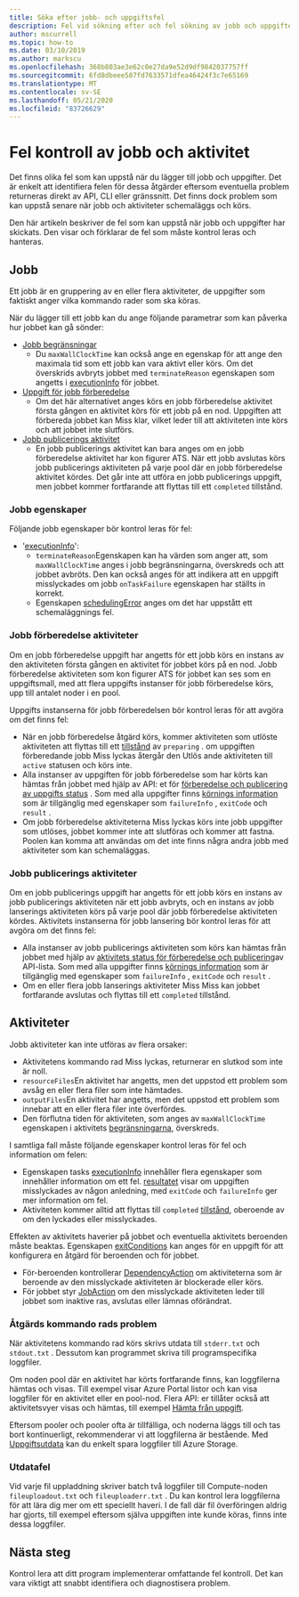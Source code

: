 ```yaml
---
title: Söka efter jobb- och uppgiftsfel
description: Fel vid sökning efter och fel sökning av jobb och uppgifter
author: mscurrell
ms.topic: how-to
ms.date: 03/10/2019
ms.author: markscu
ms.openlocfilehash: 368b803ae3e62c0e27da9e52d9df9842037757ff
ms.sourcegitcommit: 6fd8dbeee587fd7633571dfea46424f3c7e65169
ms.translationtype: MT
ms.contentlocale: sv-SE
ms.lasthandoff: 05/21/2020
ms.locfileid: "83726629"
---
```

# <a name="job-and-task-error-checking"></a>Fel kontroll av jobb och aktivitet

Det finns olika fel som kan uppstå när du lägger till jobb och uppgifter. Det är enkelt att identifiera felen för dessa åtgärder eftersom eventuella problem returneras direkt av API, CLI eller gränssnitt.  Det finns dock problem som kan uppstå senare när jobb och aktiviteter schemaläggs och körs.

Den här artikeln beskriver de fel som kan uppstå när jobb och uppgifter har skickats. Den visar och förklarar de fel som måste kontrol leras och hanteras.

## <a name="jobs"></a>Jobb

Ett jobb är en gruppering av en eller flera aktiviteter, de uppgifter som faktiskt anger vilka kommando rader som ska köras.

När du lägger till ett jobb kan du ange följande parametrar som kan påverka hur jobbet kan gå sönder:

- [Jobb begränsningar](https://docs.microsoft.com/rest/api/batchservice/job/add#jobconstraints)
  - Du `maxWallClockTime` kan också ange en egenskap för att ange den maximala tid som ett jobb kan vara aktivt eller körs. Om det överskrids avbryts jobbet med `terminateReason` egenskapen som angetts i [executionInfo](https://docs.microsoft.com/rest/api/batchservice/job/get#cloudjob) för jobbet.
- [Uppgift för jobb förberedelse](https://docs.microsoft.com/rest/api/batchservice/job/add#jobpreparationtask)
  - Om det här alternativet anges körs en jobb förberedelse aktivitet första gången en aktivitet körs för ett jobb på en nod. Uppgiften att förbereda jobbet kan Miss klar, vilket leder till att aktiviteten inte körs och att jobbet inte slutförs.
- [Jobb publicerings aktivitet](https://docs.microsoft.com/rest/api/batchservice/job/add#jobreleasetask)
  - En jobb publicerings aktivitet kan bara anges om en jobb förberedelse aktivitet har kon figurer ATS. När ett jobb avslutas körs jobb publicerings aktiviteten på varje pool där en jobb förberedelse aktivitet kördes. Det går inte att utföra en jobb publicerings uppgift, men jobbet kommer fortfarande att flyttas till ett `completed` tillstånd.

### <a name="job-properties"></a>Jobb egenskaper

Följande jobb egenskaper bör kontrol leras för fel:

- '[executionInfo](https://docs.microsoft.com/rest/api/batchservice/job/get#jobexecutioninformation)':
  - `terminateReason`Egenskapen kan ha värden som anger att, som `maxWallClockTime` anges i jobb begränsningarna, överskreds och att jobbet avbröts. Den kan också anges för att indikera att en uppgift misslyckades om jobb `onTaskFailure` egenskapen har ställts in korrekt.
  - Egenskapen [schedulingError](https://docs.microsoft.com/rest/api/batchservice/job/get#jobschedulingerror) anges om det har uppstått ett schemaläggnings fel.
 
### <a name="job-preparation-tasks"></a>Jobb förberedelse aktiviteter

Om en jobb förberedelse uppgift har angetts för ett jobb körs en instans av den aktiviteten första gången en aktivitet för jobbet körs på en nod. Jobb förberedelse aktiviteten som kon figurer ATS för jobbet kan ses som en uppgiftsmall, med att flera uppgifts instanser för jobb förberedelse körs, upp till antalet noder i en pool.

Uppgifts instanserna för jobb förberedelsen bör kontrol leras för att avgöra om det finns fel:
- När en jobb förberedelse åtgärd körs, kommer aktiviteten som utlöste aktiviteten att flyttas till ett [tillstånd](https://docs.microsoft.com/rest/api/batchservice/task/get#taskstate) av `preparing` . om uppgiften förberedande jobb Miss lyckas återgår den Utlös ande aktiviteten till `active` statusen och körs inte.  
- Alla instanser av uppgiften för jobb förberedelse som har körts kan hämtas från jobbet med hjälp av API: et för [förberedelse och publicering av uppgifts status](https://docs.microsoft.com/rest/api/batchservice/job/listpreparationandreleasetaskstatus) . Som med alla uppgifter finns [körnings information](https://docs.microsoft.com/rest/api/batchservice/job/listpreparationandreleasetaskstatus#jobpreparationandreleasetaskexecutioninformation) som är tillgänglig med egenskaper som `failureInfo` , `exitCode` och `result` .
- Om jobb förberedelse aktiviteterna Miss lyckas körs inte jobb uppgifter som utlöses, jobbet kommer inte att slutföras och kommer att fastna. Poolen kan komma att användas om det inte finns några andra jobb med aktiviteter som kan schemaläggas.

### <a name="job-release-tasks"></a>Jobb publicerings aktiviteter

Om en jobb publicerings uppgift har angetts för ett jobb körs en instans av jobb publicerings aktiviteten när ett jobb avbryts, och en instans av jobb lanserings aktiviteten körs på varje pool där jobb förberedelse aktiviteten kördes.  Aktivitets instanserna för jobb lansering bör kontrol leras för att avgöra om det finns fel:
- Alla instanser av jobb publicerings aktiviteten som körs kan hämtas från jobbet med hjälp av [aktivitets status för förberedelse och publicering](https://docs.microsoft.com/rest/api/batchservice/job/listpreparationandreleasetaskstatus)av API-lista. Som med alla uppgifter finns [körnings information](https://docs.microsoft.com/rest/api/batchservice/job/listpreparationandreleasetaskstatus#jobpreparationandreleasetaskexecutioninformation) som är tillgänglig med egenskaper som `failureInfo` , `exitCode` och `result` .
- Om en eller flera jobb lanserings aktiviteter Miss Miss kan jobbet fortfarande avslutas och flyttas till ett `completed` tillstånd.

## <a name="tasks"></a>Aktiviteter

Jobb aktiviteter kan inte utföras av flera orsaker:

- Aktivitetens kommando rad Miss lyckas, returnerar en slutkod som inte är noll.
- `resourceFiles`En aktivitet har angetts, men det uppstod ett problem som avsåg en eller flera filer som inte hämtades.
- `outputFiles`En aktivitet har angetts, men det uppstod ett problem som innebar att en eller flera filer inte överfördes.
- Den förflutna tiden för aktiviteten, som anges av `maxWallClockTime` egenskapen i aktivitets [begränsningarna](https://docs.microsoft.com/rest/api/batchservice/task/add#taskconstraints), överskreds.

I samtliga fall måste följande egenskaper kontrol leras för fel och information om felen:
- Egenskapen tasks [executionInfo](https://docs.microsoft.com/rest/api/batchservice/task/get#taskexecutioninformation) innehåller flera egenskaper som innehåller information om ett fel. [resultatet](https://docs.microsoft.com/rest/api/batchservice/task/get#taskexecutionresult) visar om uppgiften misslyckades av någon anledning, med `exitCode` och `failureInfo` ger mer information om fel.
- Aktiviteten kommer alltid att flyttas till `completed` [tillstånd](https://docs.microsoft.com/rest/api/batchservice/task/get#taskstate), oberoende av om den lyckades eller misslyckades.

Effekten av aktivitets haverier på jobbet och eventuella aktivitets beroenden måste beaktas.  Egenskapen [exitConditions](https://docs.microsoft.com/rest/api/batchservice/task/add#exitconditions) kan anges för en uppgift för att konfigurera en åtgärd för beroenden och för jobbet.
- För-beroenden kontrollerar [DependencyAction](https://docs.microsoft.com/rest/api/batchservice/task/add#dependencyaction) om aktiviteterna som är beroende av den misslyckade aktiviteten är blockerade eller körs.
- För jobbet styr [JobAction](https://docs.microsoft.com/rest/api/batchservice/task/add#jobaction) om den misslyckade aktiviteten leder till jobbet som inaktive ras, avslutas eller lämnas oförändrat.

### <a name="task-command-line-failures"></a>Åtgärds kommando rads problem

När aktivitetens kommando rad körs skrivs utdata till `stderr.txt` och `stdout.txt` . Dessutom kan programmet skriva till programspecifika loggfiler.

Om noden pool där en aktivitet har körts fortfarande finns, kan loggfilerna hämtas och visas. Till exempel visar Azure Portal listor och kan visa loggfiler för en aktivitet eller en pool-nod. Flera API: er tillåter också att aktivitetsvyer visas och hämtas, till exempel [Hämta från uppgift](https://docs.microsoft.com/rest/api/batchservice/file/getfromtask).

Eftersom pooler och pooler ofta är tillfälliga, och noderna läggs till och tas bort kontinuerligt, rekommenderar vi att loggfilerna är bestående. Med [Uppgiftsutdata](https://docs.microsoft.com/azure/batch/batch-task-output-files) kan du enkelt spara loggfiler till Azure Storage.

### <a name="output-file-failures"></a>Utdatafel
Vid varje fil uppladdning skriver batch två loggfiler till Compute-noden `fileuploadout.txt` och `fileuploaderr.txt` . Du kan kontrol lera loggfilerna för att lära dig mer om ett speciellt haveri. I de fall där fil överföringen aldrig har gjorts, till exempel eftersom själva uppgiften inte kunde köras, finns inte dessa loggfiler.  

## <a name="next-steps"></a>Nästa steg

Kontrol lera att ditt program implementerar omfattande fel kontroll. Det kan vara viktigt att snabbt identifiera och diagnostisera problem.
